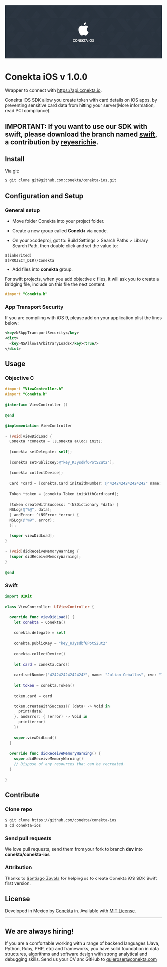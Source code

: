 ![README Cover Image](readme_cover.png)

Conekta iOS v 1.0.0
====================

Wrapper to connect with https://api.conekta.io.

Conekta iOS SDK allow you create token with card details on iOS apps, by preventing sensitive card data from hitting your server(More information, read PCI compliance).

## IMPORTANT: If you want to use our SDK with swift, please download the branch named [swift](https://github.com/conekta/conekta-ios/blob/swift), a contribution by [reyesrichie](https://github.com/reyesrichie).

## Install

Via git:

```sh
$ git clone git@github.com:conekta/conekta-ios.git
```

## Configuration and Setup

### General setup

* Move folder Conekta into your project folder.

* Create a new group called **Conekta** via xcode.

* On your xcodeproj, got to: Build Settings > Search Paths > Library Search Path, then double click and set the value to:
```
$(inherited)
$(PROJECT_DIR)/Conekta
```

* Add files into **conekta** group.

For swift projects, when you add objective c files, it will ask you to create a Bridging file, include on this file the next content:

```objectivec
#import "Conekta.h"
```

### App Transport Security

If you are compiling with iOS 9, please add on your application plist the lines below:

```xml
<key>NSAppTransportSecurity</key>
<dict>
  <key>NSAllowsArbitraryLoads</key><true/>
</dict>
```

## Usage

### Objective C

```objectivec
#import "ViewController.h"
#import "Conekta.h"

@interface ViewController ()

@end

@implementation ViewController

- (void)viewDidLoad {
  Conekta *conekta = [[Conekta alloc] init];

  [conekta setDelegate: self];

  [conekta setPublicKey:@"key_KJysdbf6PotS2ut2"];

  [conekta collectDevice];

  Card *card = [conekta.Card initWithNumber: @"4242424242424242" name: @"Julian Ceballos" cvc: @"123" expMonth: @"10" expYear: @"2018"];

  Token *token = [conekta.Token initWithCard:card];

  [token createWithSuccess: ^(NSDictionary *data) {
  NSLog(@"%@", data);
  } andError: ^(NSError *error) {
  NSLog(@"%@", error);
  }];

  [super viewDidLoad];
}

- (void)didReceiveMemoryWarning {
  [super didReceiveMemoryWarning];
}

@end

```

### Swift

```swift
import UIKit

class ViewController: UIViewController {

  override func viewDidLoad() {
    let conekta = Conekta()

    conekta.delegate = self

    conekta.publicKey = "key_KJysdbf6PotS2ut2"

    conekta.collectDevice()

    let card = conekta.Card()

    card.setNumber("4242424242424242", name: "Julian Ceballos", cvc: "123", expMonth: "10", expYear: "2018")

    let token = conekta.Token()

    token.card = card

    token.createWithSuccess({ (data) -> Void in
      print(data)
    }, andError: { (error) -> Void in
      print(error)
    })

    super.viewDidLoad()
  }

  override func didReceiveMemoryWarning() {
    super.didReceiveMemoryWarning()
    // Dispose of any resources that can be recreated.
  }

}
```

## Contribute

### Clone repo

```sh
$ git clone https://github.com/conekta/conekta-ios
$ cd conekta-ios
```

### Send pull requests

We love pull requests, send them from your fork to branch **dev** into **conekta/conekta-ios**

### Attribution

Thanks to [Santiago Zavala](https://github.com/dfectuoso) for helping us to create Conekta iOS SDK Swift first version.

License
-------
Developed in Mexico by [Conekta](https://www.conekta.com) in. Available with [MIT License](LICENSE).

***

We are always hiring!
---------------------

If you are a comfortable working with a range of backend languages (Java, Python, Ruby, PHP, etc) and frameworks, you have solid foundation in data structures, algorithms and software design with strong analytical and debugging skills. Send us your CV and GitHub to quieroser@conekta.com
